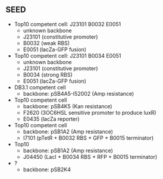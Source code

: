 ## SEED

- Top10 competent cell: J23101 B0032 E0051
  - unknown backbone
  - J23101 (constitutive promoter)
  - B0032 (weak RBS)
  - E0051 (lacZa-GFP fusion)
- Top10 competent cell: J23101 B0034 E0051
  - unknown backbone
  - J23101 (constitutive promoter)
  - B0034 (strong RBS)
  - E0051 (lacZa-GFP fusion)
- DB3.1 competent cell
  - backbone: pSB4A5-I52002 (Amp resistance)
- Top10 competent cell
  - backbone: pSB4K5 (Kan resistance)
  - F2620 (3OC6HSL sensitive promoter to produce luxR)
  - E0435 (lacZa reporter)
- Top10 competent cell
  - backbone: pSB1A2 (Amp resistance)
  - I7101 (pTetR + B0032 RBS + GFP + B0015 terminator)
- Top10
  - backbone: pSB1A2 (Amp resistance)
  - J04450 (LacI + B0034 RBS + RFP + B0015 terminator)
- ?
  - backbone: pSB2K4
